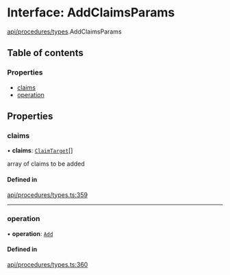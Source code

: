 # Interface: AddClaimsParams

[api/procedures/types](../wiki/api.procedures.types).AddClaimsParams

## Table of contents

### Properties

- [claims](../wiki/api.procedures.types.AddClaimsParams#claims)
- [operation](../wiki/api.procedures.types.AddClaimsParams#operation)

## Properties

### claims

• **claims**: [`ClaimTarget`](../wiki/types.ClaimTarget)[]

array of claims to be added

#### Defined in

[api/procedures/types.ts:359](https://github.com/PolymeshAssociation/polymesh-sdk/blob/3d14e829/src/api/procedures/types.ts#L359)

___

### operation

• **operation**: [`Add`](../wiki/api.procedures.types.ClaimOperation#add)

#### Defined in

[api/procedures/types.ts:360](https://github.com/PolymeshAssociation/polymesh-sdk/blob/3d14e829/src/api/procedures/types.ts#L360)
